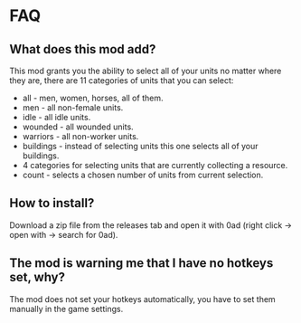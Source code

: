 # FAQ
## What does this mod add?
This mod grants you the ability to select all of your units no matter where they are, there are 11 categories of units that you can select:
- all - men, women, horses, all of them.
- men - all non-female units.
- idle - all idle units.
- wounded - all wounded units.
- warriors - all non-worker units.
- buildings - instead of selecting units this one selects all of your buildings.
- 4 categories for selecting units that are currently collecting a resource.
- count - selects a chosen number of units from current selection.
## How to install?
Download a zip file from the releases tab and open it with 0ad (right click → open with → search for 0ad).
## The mod is warning me that I have no hotkeys set, why?
The mod does not set your hotkeys automatically, you have to set them manually in the game settings.
